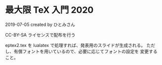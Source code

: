 # 最大限 TeX 入門 2020

2019-07-05 created by ひとみさん

CC-BY-SA ライセンスで配布を行う

eptex2.tex を lualatex で処理すれば、発表用のスライドが生成される。
ただし、有償フォントを用いているので、必要に応じてフォントの設定を
変更すること。
